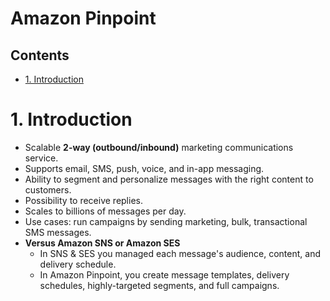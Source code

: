 # Amazon Pinpoint <!-- omit in toc -->

## Contents <!-- omit in toc -->

- [1. Introduction](#1-introduction)

# 1. Introduction

- Scalable **2-way (outbound/inbound)** marketing communications service.
- Supports email, SMS, push, voice, and in-app messaging.
- Ability to segment and personalize messages with the right content to customers.
- Possibility to receive replies.
- Scales to billions of messages per day.
- Use cases: run campaigns by sending marketing, bulk, transactional SMS messages.
- **Versus Amazon SNS or Amazon SES**
  - In SNS & SES you managed each message's audience, content, and delivery schedule.
  - In Amazon Pinpoint, you create message templates, delivery schedules, highly-targeted segments, and full campaigns.
